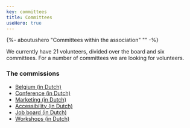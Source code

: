 ```yaml
---
key: committees
title: Committees
useHero: true
---
```

{%- aboutushero "Committees within the association" "" -%}
<br />

We currently have 21 volunteers, divided over the board and six committees. For a number of committees we are looking for volunteers.

### The commissions

* [Belgium (in Dutch)](/nl/vereniging/commissies/belgie)
* [Conference (in Dutch)](/nl/vereniging/commissies/congres)
* [Marketing (in Dutch)](/nl/vereniging/commissies/marketing)
* [Accessibility (in Dutch)](/nl/vereniging/commissies/webrichtlijnen)
* [Job board (in Dutch)](/nl/vereniging/commissies/vacatures)
* [Workshops (in Dutch)](/nl/vereniging/commissies/workshops)
